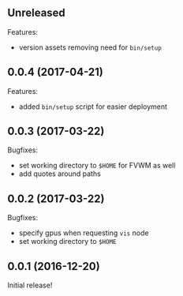 ## Unreleased

Features:

  - version assets removing need for `bin/setup`

## 0.0.4 (2017-04-21)

Features:

  - added `bin/setup` script for easier deployment

## 0.0.3 (2017-03-22)

Bugfixes:

  - set working directory to `$HOME` for FVWM as well
  - add quotes around paths

## 0.0.2 (2017-03-22)

Bugfixes:

  - specify gpus when requesting `vis` node
  - set working directory to `$HOME`

## 0.0.1 (2016-12-20)

Initial release!
